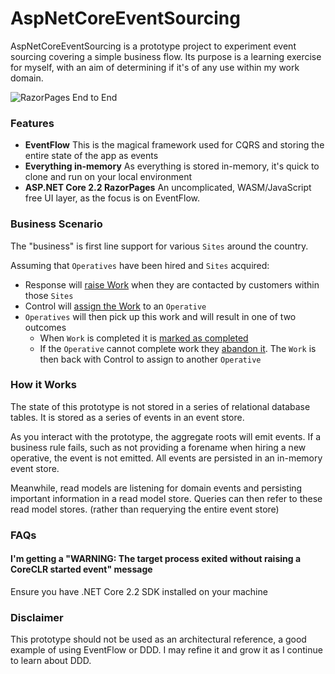 # AspNetCoreEventSourcing

AspNetCoreEventSourcing is a prototype project to experiment event sourcing covering a simple business flow. Its purpose is a learning exercise for myself, with an aim of determining if it's of any use within my work domain.

![RazorPages End to End](docs/aspnet2.gif)

### Features

* **EventFlow** This is the magical framework used for CQRS and storing the entire state of the app as events
* **Everything in-memory** As everything is stored in-memory, it's quick to clone and run on your local environment
* **ASP.NET Core 2.2 RazorPages** An uncomplicated, WASM/JavaScript free UI layer, as the focus is on EventFlow.

### Business Scenario

The "business" is first line support for various `Sites` around the country. 

Assuming that `Operatives` have been hired and `Sites` acquired:

* Response will [raise Work](src/EventFlow/AggregateRoots/Works/Commands/WorkRaisedCommand.cs) when they are contacted by customers within those `Sites`
* Control will [assign the Work](src/EventFlow/AggregateRoots/Works/Commands/WorkAssignedCommand.cs) to an `Operative` 
* `Operatives` will then pick up this work and will result in one of two outcomes
  * When `Work` is completed it is [marked as completed](src/EventFlow/AggregateRoots/Works/Commands/WorkCompletedCommand.cs)
  * If the `Operative` cannot complete work they [abandon it](src/EventFlow/AggregateRoots/Works/Commands/WorkAbandonedCommand.cs). The `Work` is then back with Control to assign to another `Operative`

### How it Works

The state of this prototype is not stored in a series of relational database tables. It is stored as a series of events in an event store. 

As you interact with the prototype, the aggregate roots will emit events. If a business rule fails, such as not providing a forename when hiring a new operative, the event is not emitted. All events are persisted in an in-memory event store.

Meanwhile, read models are listening for domain events and persisting important information in a read model store. Queries can then refer to these read model stores. (rather than requerying the entire event store)

### FAQs

#### I'm getting a "WARNING: The target process exited without raising a CoreCLR started event" message
Ensure you have .NET Core 2.2 SDK installed on your machine

### Disclaimer

This prototype should not be used as an architectural reference, a good example of using EventFlow or DDD. I may refine it and grow it as I continue to learn about DDD.
